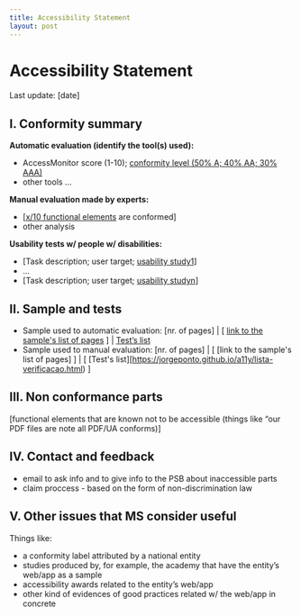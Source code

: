 ```yaml
---
title: Accessibility Statement
layout: post
---
```

# Accessibility Statement

Last update: [date]

## I. Conformity summary

**Automatic evaluation (identify the tool(s) used):** 

- AccessMonitor score (1-10); [conformity level (50% A; 40% AA; 30% AAA)](http://www.acessibilidade.gov.pt/accessmonitor/wcag20/?sid=3962)
- other tools ...

**Manual evaluation made by experts:**

- [[x/10 functional elements](https://jorgeponto.github.io/a11y/lista-verificacao.html) are conformed]
- other analysis

**Usability tests w/ people w/ disabilities:**

- [Task description; user target; [usability study1](#)]
- ...
- [Task description; user target; [usability studyn](#)]

## II. Sample and tests

- Sample used to automatic evaluation: [nr. of pages] | [ [link to the sample's list of pages](http://www.acessibilidade.gov.pt/accessmonitor/wcag20/?sid=3962) ] | [Test’s list](https://docs.google.com/spreadsheets/d/1iTht_2_fznEpa-sc5VPKTLtY5MGMYzq-Ad__YWPXOlA/edit#gid=0)
- Sample used to manual evaluation: [nr. of pages] | [ [link to the sample's list of pages] ] | [ [Test's list][https://jorgeponto.github.io/a11y/lista-verificacao.html) ]

## III.	 Non conformance parts

[functional elements that are known not to be accessible (things like “our PDF files are note all PDF/UA conforms)]
 
## IV.	Contact and feedback

- email to ask info and to give info to the PSB about inaccessible parts
- claim proccess - based on the form of non-discrimination law

## V. Other issues that MS consider useful

Things like:
- a conformity label attributed by a national entity
- studies produced by, for example, the academy that have the entity’s web/app as a sample
- accessibility awards related to the entity’s web/app
- other kind of evidences of good practices related w/ the web/app in concrete
